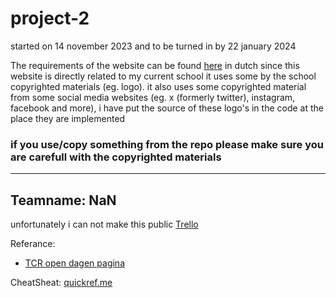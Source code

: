# project-2

started on 14 november 2023 and to be turned in by 22 january 2024

The requirements of the website can be found [here](documentatie/eisen.md) in dutch
since this website is directly related to my current school it uses some by the school copyrighted materials (eg. logo).
it also uses some copyrighted material from some social media websites (eg. x (formerly twitter), instagram, facebook and more), i have put the source of these logo's in the code at the place they are implemented

### if you use/copy something from the repo please make sure you are carefull with the copyrighted materials

---

## Teamname: NaN

unfortunately i can not make this public
[Trello](https://trello.com/b/tyg9FvGZ/agile-sprint-board)

Referance:

- [TCR open dagen pagina](https://www.techniekcollegerotterdam.nl/studeren-bij-ons/open-dag)

CheatSheat:
[quickref.me](https://quickref.me/javascript)
